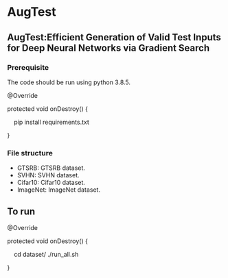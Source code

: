 # AugTest

## AugTest:Efficient Generation of Valid Test Inputs for Deep Neural Networks via Gradient Search

### Prerequisite

The code should be run using python 3.8.5.

@Override

protected void onDestroy() {

    pip install requirements.txt

}

### File structure

* GTSRB: GTSRB dataset.
* SVHN: SVHN dataset.
* Cifar10: Cifar10 dataset.
* ImageNet: ImageNet dataset.

## To run

@Override

protected void onDestroy() {

    cd dataset/
    ./run_all.sh

}


